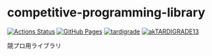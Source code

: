 # competitive-programming-library

[![Actions Status](https://github.com/akTARDIGRADE13/competitive-programming-library/workflows/verify/badge.svg)](https://github.com/akTARDIGRADE13/competitive-programming-library/actions) 
[![GitHub Pages](https://img.shields.io/static/v1?label=GitHub+Pages&message=+&color=brightgreen&logo=github)](https://akTARDIGRADE13.github.io/competitive-programming-library/)
[![tardigrade](https://img.shields.io/endpoint?url=https%3A%2F%2Fatcoder-badges.now.sh%2Fapi%2Fatcoder%2Fjson%2Ftardigrade)](https://atcoder.jp/users/tardigrade)
[![akTARDIGRADE13](https://img.shields.io/endpoint?url=https%3A%2F%2Fatcoder-badges.now.sh%2Fapi%2Fcodeforces%2Fjson%2FakTARDIGRADE13)](https://codeforces.com/profile/akTARDIGRADE13)

競プロ用ライブラリ
